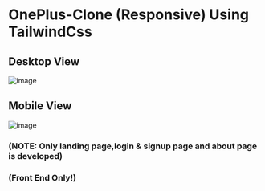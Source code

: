 # OnePlus-Clone (Responsive) Using TailwindCss

## Desktop View
![image](https://user-images.githubusercontent.com/109794266/180615282-c76c1258-8715-46fd-96aa-9b0014f61a92.png)

## Mobile View
![image](https://user-images.githubusercontent.com/109794266/180615364-13842a4f-0251-4c43-bed9-507748a63fd4.png)


### (NOTE: Only landing page,login & signup page and about page is developed)
### (Front End Only!)
